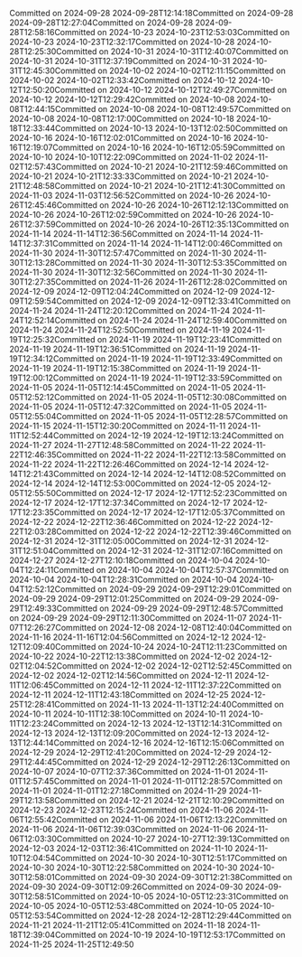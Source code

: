 Committed on 2024-09-28 2024-09-28T12:14:18Committed on 2024-09-28 2024-09-28T12:27:04Committed on 2024-09-28 2024-09-28T12:58:16Committed on 2024-10-23 2024-10-23T12:53:03Committed on 2024-10-23 2024-10-23T12:32:17Committed on 2024-10-28 2024-10-28T12:25:30Committed on 2024-10-31 2024-10-31T12:40:07Committed on 2024-10-31 2024-10-31T12:37:19Committed on 2024-10-31 2024-10-31T12:45:30Committed on 2024-10-02 2024-10-02T12:11:15Committed on 2024-10-02 2024-10-02T12:33:42Committed on 2024-10-12 2024-10-12T12:50:20Committed on 2024-10-12 2024-10-12T12:49:27Committed on 2024-10-12 2024-10-12T12:29:42Committed on 2024-10-08 2024-10-08T12:44:15Committed on 2024-10-08 2024-10-08T12:49:57Committed on 2024-10-08 2024-10-08T12:17:00Committed on 2024-10-18 2024-10-18T12:33:44Committed on 2024-10-13 2024-10-13T12:02:50Committed on 2024-10-16 2024-10-16T12:02:01Committed on 2024-10-16 2024-10-16T12:19:07Committed on 2024-10-16 2024-10-16T12:05:59Committed on 2024-10-10 2024-10-10T12:22:09Committed on 2024-11-02 2024-11-02T12:57:43Committed on 2024-10-21 2024-10-21T12:59:46Committed on 2024-10-21 2024-10-21T12:33:33Committed on 2024-10-21 2024-10-21T12:48:58Committed on 2024-10-21 2024-10-21T12:41:30Committed on 2024-11-03 2024-11-03T12:56:52Committed on 2024-10-26 2024-10-26T12:45:46Committed on 2024-10-26 2024-10-26T12:12:13Committed on 2024-10-26 2024-10-26T12:02:59Committed on 2024-10-26 2024-10-26T12:37:59Committed on 2024-10-26 2024-10-26T12:35:13Committed on 2024-11-14 2024-11-14T12:36:56Committed on 2024-11-14 2024-11-14T12:37:31Committed on 2024-11-14 2024-11-14T12:00:46Committed on 2024-11-30 2024-11-30T12:57:47Committed on 2024-11-30 2024-11-30T12:13:28Committed on 2024-11-30 2024-11-30T12:53:35Committed on 2024-11-30 2024-11-30T12:32:56Committed on 2024-11-30 2024-11-30T12:27:35Committed on 2024-11-26 2024-11-26T12:28:02Committed on 2024-12-09 2024-12-09T12:04:24Committed on 2024-12-09 2024-12-09T12:59:54Committed on 2024-12-09 2024-12-09T12:33:41Committed on 2024-11-24 2024-11-24T12:20:12Committed on 2024-11-24 2024-11-24T12:52:14Committed on 2024-11-24 2024-11-24T12:59:40Committed on 2024-11-24 2024-11-24T12:52:50Committed on 2024-11-19 2024-11-19T12:25:32Committed on 2024-11-19 2024-11-19T12:23:41Committed on 2024-11-19 2024-11-19T12:36:51Committed on 2024-11-19 2024-11-19T12:34:12Committed on 2024-11-19 2024-11-19T12:33:49Committed on 2024-11-19 2024-11-19T12:15:38Committed on 2024-11-19 2024-11-19T12:00:12Committed on 2024-11-19 2024-11-19T12:33:59Committed on 2024-11-05 2024-11-05T12:14:45Committed on 2024-11-05 2024-11-05T12:52:12Committed on 2024-11-05 2024-11-05T12:30:08Committed on 2024-11-05 2024-11-05T12:47:32Committed on 2024-11-05 2024-11-05T12:55:04Committed on 2024-11-05 2024-11-05T12:28:57Committed on 2024-11-15 2024-11-15T12:30:20Committed on 2024-11-11 2024-11-11T12:52:44Committed on 2024-12-19 2024-12-19T12:13:24Committed on 2024-11-27 2024-11-27T12:48:58Committed on 2024-11-22 2024-11-22T12:46:35Committed on 2024-11-22 2024-11-22T12:13:58Committed on 2024-11-22 2024-11-22T12:26:46Committed on 2024-12-14 2024-12-14T12:21:43Committed on 2024-12-14 2024-12-14T12:08:52Committed on 2024-12-14 2024-12-14T12:53:00Committed on 2024-12-05 2024-12-05T12:55:50Committed on 2024-12-17 2024-12-17T12:52:23Committed on 2024-12-17 2024-12-17T12:37:34Committed on 2024-12-17 2024-12-17T12:23:35Committed on 2024-12-17 2024-12-17T12:05:37Committed on 2024-12-22 2024-12-22T12:36:46Committed on 2024-12-22 2024-12-22T12:03:28Committed on 2024-12-22 2024-12-22T12:39:46Committed on 2024-12-31 2024-12-31T12:05:00Committed on 2024-12-31 2024-12-31T12:51:04Committed on 2024-12-31 2024-12-31T12:07:16Committed on 2024-12-27 2024-12-27T12:10:18Committed on 2024-10-04 2024-10-04T12:24:11Committed on 2024-10-04 2024-10-04T12:57:37Committed on 2024-10-04 2024-10-04T12:28:31Committed on 2024-10-04 2024-10-04T12:52:12Committed on 2024-09-29 2024-09-29T12:29:01Committed on 2024-09-29 2024-09-29T12:01:25Committed on 2024-09-29 2024-09-29T12:49:33Committed on 2024-09-29 2024-09-29T12:48:57Committed on 2024-09-29 2024-09-29T12:11:30Committed on 2024-11-07 2024-11-07T12:26:27Committed on 2024-12-08 2024-12-08T12:40:04Committed on 2024-11-16 2024-11-16T12:04:56Committed on 2024-12-12 2024-12-12T12:09:40Committed on 2024-10-24 2024-10-24T12:11:23Committed on 2024-10-22 2024-10-22T12:13:38Committed on 2024-12-02 2024-12-02T12:04:52Committed on 2024-12-02 2024-12-02T12:52:45Committed on 2024-12-02 2024-12-02T12:14:56Committed on 2024-12-11 2024-12-11T12:06:45Committed on 2024-12-11 2024-12-11T12:37:22Committed on 2024-12-11 2024-12-11T12:43:18Committed on 2024-12-25 2024-12-25T12:28:41Committed on 2024-11-13 2024-11-13T12:24:40Committed on 2024-10-11 2024-10-11T12:38:10Committed on 2024-10-11 2024-10-11T12:23:24Committed on 2024-12-13 2024-12-13T12:14:31Committed on 2024-12-13 2024-12-13T12:09:20Committed on 2024-12-13 2024-12-13T12:44:14Committed on 2024-12-16 2024-12-16T12:15:06Committed on 2024-12-29 2024-12-29T12:41:20Committed on 2024-12-29 2024-12-29T12:44:45Committed on 2024-12-29 2024-12-29T12:26:13Committed on 2024-10-07 2024-10-07T12:37:36Committed on 2024-11-01 2024-11-01T12:57:45Committed on 2024-11-01 2024-11-01T12:28:57Committed on 2024-11-01 2024-11-01T12:27:18Committed on 2024-11-29 2024-11-29T12:13:58Committed on 2024-12-21 2024-12-21T12:10:29Committed on 2024-12-23 2024-12-23T12:15:24Committed on 2024-11-06 2024-11-06T12:55:42Committed on 2024-11-06 2024-11-06T12:13:22Committed on 2024-11-06 2024-11-06T12:39:03Committed on 2024-11-06 2024-11-06T12:03:30Committed on 2024-10-27 2024-10-27T12:39:13Committed on 2024-12-03 2024-12-03T12:36:41Committed on 2024-11-10 2024-11-10T12:04:54Committed on 2024-10-30 2024-10-30T12:51:17Committed on 2024-10-30 2024-10-30T12:22:58Committed on 2024-10-30 2024-10-30T12:58:01Committed on 2024-09-30 2024-09-30T12:21:38Committed on 2024-09-30 2024-09-30T12:09:26Committed on 2024-09-30 2024-09-30T12:58:51Committed on 2024-10-05 2024-10-05T12:23:31Committed on 2024-10-05 2024-10-05T12:53:48Committed on 2024-10-05 2024-10-05T12:53:54Committed on 2024-12-28 2024-12-28T12:29:44Committed on 2024-11-21 2024-11-21T12:05:41Committed on 2024-11-18 2024-11-18T12:39:04Committed on 2024-10-19 2024-10-19T12:53:17Committed on 2024-11-25 2024-11-25T12:49:50